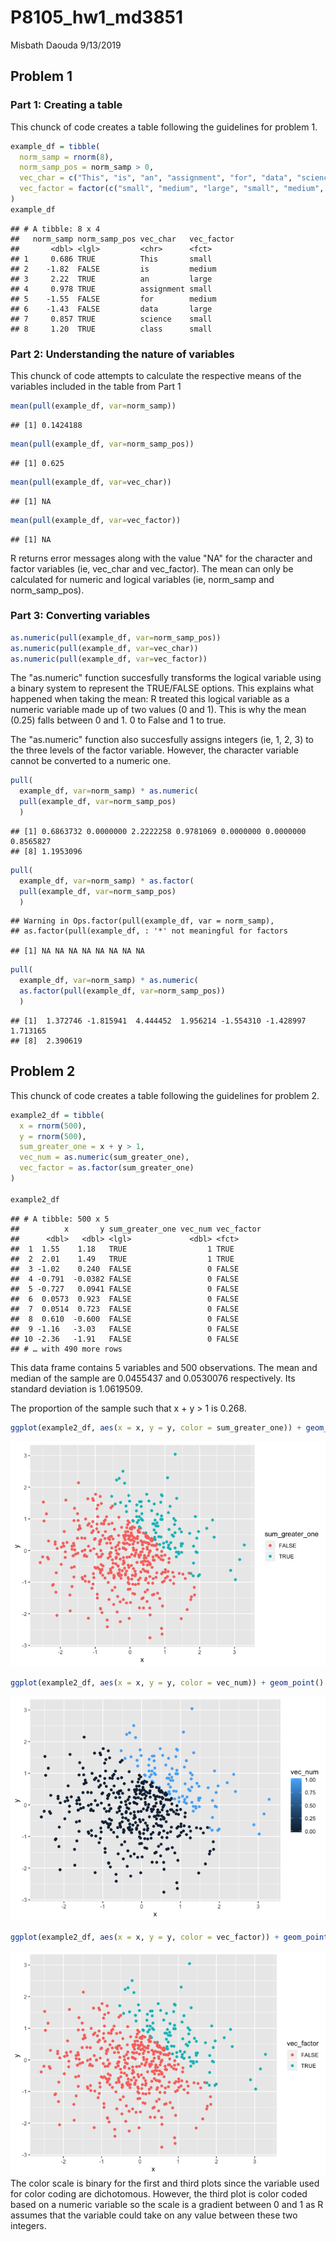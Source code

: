 P8105\_hw1\_md3851
================
Misbath Daouda
9/13/2019

Problem 1
---------

### Part 1: Creating a table

This chunck of code creates a table following the guidelines for problem 1.

``` r
example_df = tibble(
  norm_samp = rnorm(8),
  norm_samp_pos = norm_samp > 0,
  vec_char = c("This", "is", "an", "assignment", "for", "data", "science", "class"),
  vec_factor = factor(c("small", "medium", "large", "small", "medium", "large", "small", "small"))
)
example_df
```

    ## # A tibble: 8 x 4
    ##   norm_samp norm_samp_pos vec_char   vec_factor
    ##       <dbl> <lgl>         <chr>      <fct>     
    ## 1     0.686 TRUE          This       small     
    ## 2    -1.82  FALSE         is         medium    
    ## 3     2.22  TRUE          an         large     
    ## 4     0.978 TRUE          assignment small     
    ## 5    -1.55  FALSE         for        medium    
    ## 6    -1.43  FALSE         data       large     
    ## 7     0.857 TRUE          science    small     
    ## 8     1.20  TRUE          class      small

### Part 2: Understanding the nature of variables

This chunck of code attempts to calculate the respective means of the variables included in the table from Part 1

``` r
mean(pull(example_df, var=norm_samp))
```

    ## [1] 0.1424188

``` r
mean(pull(example_df, var=norm_samp_pos))
```

    ## [1] 0.625

``` r
mean(pull(example_df, var=vec_char))
```

    ## [1] NA

``` r
mean(pull(example_df, var=vec_factor))
```

    ## [1] NA

R returns error messages along with the value "NA" for the character and factor variables (ie, vec\_char and vec\_factor). The mean can only be calculated for numeric and logical variables (ie, norm\_samp and norm\_samp\_pos).

### Part 3: Converting variables

``` r
as.numeric(pull(example_df, var=norm_samp_pos))
as.numeric(pull(example_df, var=vec_char))
as.numeric(pull(example_df, var=vec_factor))
```

The "as.numeric" function succesfully transforms the logical variable using a binary system to represent the TRUE/FALSE options. This explains what happened when taking the mean: R treated this logical variable as a numeric variable made up of two values (0 and 1). This is why the mean (0.25) falls between 0 and 1. 0 to False and 1 to true.

The "as.numeric" function also succesfully assigns integers (ie, 1, 2, 3) to the three levels of the factor variable. However, the character variable cannot be converted to a numeric one.

``` r
pull(
  example_df, var=norm_samp) * as.numeric(
  pull(example_df, var=norm_samp_pos)
  )
```

    ## [1] 0.6863732 0.0000000 2.2222258 0.9781069 0.0000000 0.0000000 0.8565827
    ## [8] 1.1953096

``` r
pull(
  example_df, var=norm_samp) * as.factor(
  pull(example_df, var=norm_samp_pos)
  )
```

    ## Warning in Ops.factor(pull(example_df, var = norm_samp),
    ## as.factor(pull(example_df, : '*' not meaningful for factors

    ## [1] NA NA NA NA NA NA NA NA

``` r
pull(
  example_df, var=norm_samp) * as.numeric(
  as.factor(pull(example_df, var=norm_samp_pos))
  ) 
```

    ## [1]  1.372746 -1.815941  4.444452  1.956214 -1.554310 -1.428997  1.713165
    ## [8]  2.390619

Problem 2
---------

This chunck of code creates a table following the guidelines for problem 2.

``` r
example2_df = tibble(
  x = rnorm(500),
  y = rnorm(500),
  sum_greater_one = x + y > 1,
  vec_num = as.numeric(sum_greater_one),
  vec_factor = as.factor(sum_greater_one)
)

example2_df
```

    ## # A tibble: 500 x 5
    ##          x       y sum_greater_one vec_num vec_factor
    ##      <dbl>   <dbl> <lgl>             <dbl> <fct>     
    ##  1  1.55    1.18   TRUE                  1 TRUE      
    ##  2  2.01    1.49   TRUE                  1 TRUE      
    ##  3 -1.02    0.240  FALSE                 0 FALSE     
    ##  4 -0.791  -0.0382 FALSE                 0 FALSE     
    ##  5 -0.727   0.0941 FALSE                 0 FALSE     
    ##  6  0.0573  0.923  FALSE                 0 FALSE     
    ##  7  0.0514  0.723  FALSE                 0 FALSE     
    ##  8  0.610  -0.600  FALSE                 0 FALSE     
    ##  9 -1.16   -3.03   FALSE                 0 FALSE     
    ## 10 -2.36   -1.91   FALSE                 0 FALSE     
    ## # … with 490 more rows

This data frame contains 5 variables and 500 observations. The mean and median of the sample are 0.0455437 and 0.0530076 respectively. Its standard deviation is 1.0619509.

The proportion of the sample such that x + y &gt; 1 is 0.268.

``` r
ggplot(example2_df, aes(x = x, y = y, color = sum_greater_one)) + geom_point()
```

![](p8105_hw1_md3851_files/figure-markdown_github/unnamed-chunk-2-1.png)

``` r
ggplot(example2_df, aes(x = x, y = y, color = vec_num)) + geom_point()
```

![](p8105_hw1_md3851_files/figure-markdown_github/unnamed-chunk-2-2.png)

``` r
ggplot(example2_df, aes(x = x, y = y, color = vec_factor)) + geom_point()
```

![](p8105_hw1_md3851_files/figure-markdown_github/unnamed-chunk-2-3.png) The color scale is binary for the first and third plots since the variable used for color coding are dichotomous. However, the third plot is color coded based on a numeric variable so the scale is a gradient between 0 and 1 as R assumes that the variable could take on any value between these two integers.
